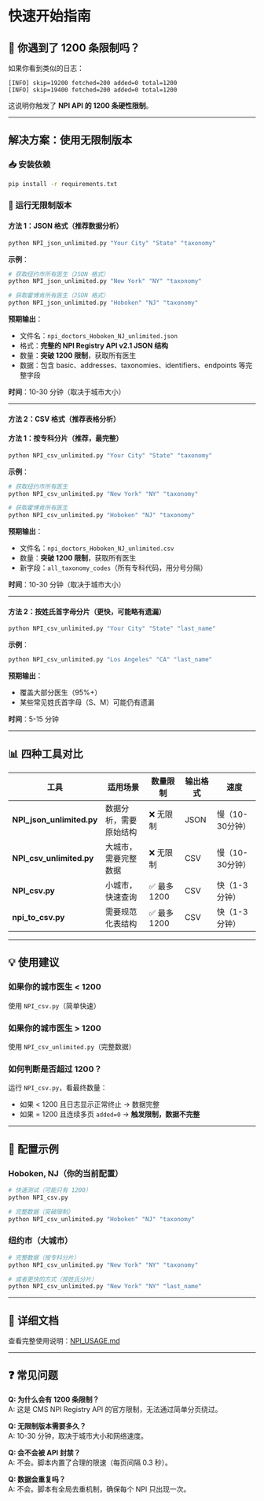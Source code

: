 # 快速开始指南

## 🚨 你遇到了 1200 条限制吗？

如果你看到类似的日志：
```
[INFO] skip=19200 fetched=200 added=0 total=1200
[INFO] skip=19400 fetched=200 added=0 total=1200
```

这说明你触发了 **NPI API 的 1200 条硬性限制**。

---

## 解决方案：使用无限制版本

### 📥 安装依赖

```bash
pip install -r requirements.txt
```

### 🚀 运行无限制版本

#### 方法 1：JSON 格式（推荐数据分析）

```bash
python NPI_json_unlimited.py "Your City" "State" "taxonomy"
```

**示例**：
```bash
# 获取纽约市所有医生（JSON 格式）
python NPI_json_unlimited.py "New York" "NY" "taxonomy"

# 获取霍博肯所有医生（JSON 格式）
python NPI_json_unlimited.py "Hoboken" "NJ" "taxonomy"
```

**预期输出**：
- 文件名：`npi_doctors_Hoboken_NJ_unlimited.json`
- 格式：**完整的 NPI Registry API v2.1 JSON 结构**
- 数量：**突破 1200 限制**，获取所有医生
- 数据：包含 basic、addresses、taxonomies、identifiers、endpoints 等完整字段

**时间**：10-30 分钟（取决于城市大小）

---

#### 方法 2：CSV 格式（推荐表格分析）

#### 方法 1：按专科分片（推荐，最完整）

```bash
python NPI_csv_unlimited.py "Your City" "State" "taxonomy"
```

**示例**：
```bash
# 获取纽约市所有医生
python NPI_csv_unlimited.py "New York" "NY" "taxonomy"

# 获取霍博肯所有医生
python NPI_csv_unlimited.py "Hoboken" "NJ" "taxonomy"
```

**预期输出**：
- 文件名：`npi_doctors_Hoboken_NJ_unlimited.csv`
- 数量：**突破 1200 限制**，获取所有医生
- 新字段：`all_taxonomy_codes`（所有专科代码，用分号分隔）

**时间**：10-30 分钟（取决于城市大小）

---

#### 方法 2：按姓氏首字母分片（更快，可能略有遗漏）

```bash
python NPI_csv_unlimited.py "Your City" "State" "last_name"
```

**示例**：
```bash
python NPI_csv_unlimited.py "Los Angeles" "CA" "last_name"
```

**预期输出**：
- 覆盖大部分医生（95%+）
- 某些常见姓氏首字母（S、M）可能仍有遗漏

**时间**：5-15 分钟

---

## 📊 四种工具对比

| 工具 | 适用场景 | 数量限制 | 输出格式 | 速度 |
|------|---------|---------|---------|------|
| **NPI_json_unlimited.py** | 数据分析，需要原始结构 | ❌ 无限制 | JSON | 慢（10-30分钟） |
| **NPI_csv_unlimited.py** | 大城市，需要完整数据 | ❌ 无限制 | CSV | 慢（10-30分钟） |
| **NPI_csv.py** | 小城市，快速查询 | ✅ 最多 1200 | CSV | 快（1-3分钟） |
| **npi_to_csv.py** | 需要规范化表结构 | ✅ 最多 1200 | CSV | 快（1-3分钟） |

---

## 💡 使用建议

### 如果你的城市医生 < 1200
使用 `NPI_csv.py`（简单快速）

### 如果你的城市医生 > 1200
使用 `NPI_csv_unlimited.py`（完整数据）

### 如何判断是否超过 1200？
运行 `NPI_csv.py`，看最终数量：
- 如果 < 1200 且日志显示正常终止 → 数据完整
- 如果 = 1200 且连续多页 `added=0` → **触发限制，数据不完整**

---

## 🔧 配置示例

### Hoboken, NJ（你的当前配置）

```bash
# 快速测试（可能只有 1200）
python NPI_csv.py

# 完整数据（突破限制）
python NPI_csv_unlimited.py "Hoboken" "NJ" "taxonomy"
```

### 纽约市（大城市）

```bash
# 完整数据（按专科分片）
python NPI_csv_unlimited.py "New York" "NY" "taxonomy"

# 或者更快的方式（按姓氏分片）
python NPI_csv_unlimited.py "New York" "NY" "last_name"
```

---

## 📝 详细文档

查看完整使用说明：[NPI_USAGE.md](./NPI_USAGE.md)

---

## ❓ 常见问题

**Q: 为什么会有 1200 条限制？**  
A: 这是 CMS NPI Registry API 的官方限制，无法通过简单分页绕过。

**Q: 无限制版本需要多久？**  
A: 10-30 分钟，取决于城市大小和网络速度。

**Q: 会不会被 API 封禁？**  
A: 不会。脚本内置了合理的限速（每页间隔 0.3 秒）。

**Q: 数据会重复吗？**  
A: 不会。脚本有全局去重机制，确保每个 NPI 只出现一次。

